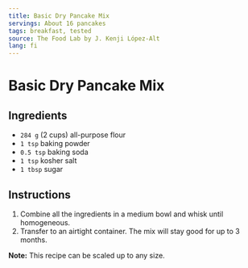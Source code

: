 ```yaml
---
title: Basic Dry Pancake Mix
servings: About 16 pancakes
tags: breakfast, tested
source: The Food Lab by J. Kenji López-Alt
lang: fi
---
```


# Basic Dry Pancake Mix

## Ingredients

- `284 g` (2 cups) all-purpose flour
- `1 tsp` baking powder
- `0.5 tsp` baking soda
- `1 tsp` kosher salt
- `1 tbsp` sugar

## Instructions

1. Combine all the ingredients in a medium bowl and whisk until homogeneous.
1. Transfer to an airtight container. The mix will stay good for up to 3 months.

**Note:** This recipe can be scaled up to any size.

